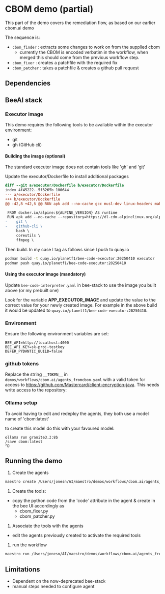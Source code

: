 # CBOM demo (partial)

This part of the demo covers the remediation flow, as based on our earlier cbom.ai demo

The sequence is:

* `cbom_finder` : extracts some changes to work on from the supplied cbom
  * currently the CBOM is encoded verbatim in the workflow, when merged this should come from the previous workflow step.
* `cbom_fixer` : creates a patchfile with the required fix
* `cbom_patcher` : takes a patchfile & creates a github pull request

## Dependencies

## BeeAI stack

### Executor image

This demo requires the following tools to be available within the executor environment:

* git
* gh (GitHub cli)

#### Building the image (optional)

The standard executor image does not contain tools like 'gh' and 'git'

Update the executor/Dockerfile to install additional packages

```patch
diff --git a/executor/Dockerfile b/executor/Dockerfile
index 4f45222..5f3265b 100644
--- a/executor/Dockerfile
+++ b/executor/Dockerfile
@@ -42,8 +42,6 @@ RUN apk add --no-cache gcc musl-dev linux-headers make g++ clang-dev python3 pyt

 FROM docker.io/alpine:${ALPINE_VERSION} AS runtime
 RUN apk add --no-cache --repository=https://dl-cdn.alpinelinux.org/alpine/edge/testing \
-    git \
-    github-cli \
     bash \
     coreutils \
     ffmpeg \
```

Then build. In my case I tag as follows since I push to quay.io

```bash
podman build -t quay.io/planetf1/bee-code-executor:20250410 executor
podman push quay.io/planetf1/bee-code-executor:20250410
```

#### Using the executor image (mandatory)

Update `bee-code-interpreter.yaml` in bee-stack to use the image you built above (or my prebuilt one)

Look for the variable **APP_EXECUTOR_IMAGE** and update the value to the correct value for your newly created image. For example in the above build
it would be updated to `quay.io/planetf1/bee-code-executor:20250410`.

### Environment

Ensure the following environment variables are set:

```shell
BEE_API=http://localhost:4000
BEE_API_KEY=sk-proj-testkey
DEFER_PYDANTIC_BUILD=false
```

### github tokens

Replace the string `__TOKEN__` in `demos/workflows/cbom.ai/agents_fromcbom.yaml` with a valid token
for access to https://github.com/Mastercard/client-encryption-java. This needs write access to the repository:
  
### Ollama setup

To avoid having to edit and redeploy the agents, they both use a model name of 'cbom:latest'

to create this model do this with your favoured model:

```
ollama run granite3.3:8b
/save cbom:latest
^D
```

## Running the demo

1. Create the agents

  ```bash
  maestro create /Users/jonesn/AI/maestro/demos/workflows/cbom.ai/agents_fromcbom.yaml 
  ```

1. Create the tools:
  
* copy the python code from the 'code' attribute in the agent & create in the bee UI accordingly as
  * cbom_fixer.py
  * cbom_patcher.py

1. Associate the tools with the agents

* edit the agents previously created to activate the required tools 

1. run the workflow

  ```bash
  maestro run /Users/jonesn/AI/maestro/demos/workflows/cbom.ai/agents_fromcbom.yaml /Users/jonesn/AI/maestro/demos/workflows/cbom.ai/workflow_fromcbom.yaml
  ```

## Limitations

* Dependent on the now-deprecated bee-stack
* manual steps needed to configure agent

